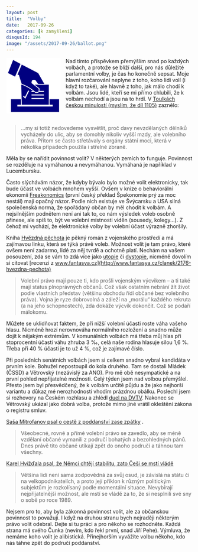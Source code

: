 ```yaml
---
layout: post
title:  "Volby"
date:   2017-09-26
categories: [k zamyšlení]
disqusId: 194
image: "/assets/2017-09-26/ballot.png"
---
```


<div style="float: left; margin: 0 1em 1em 0; text-align: center;"><img src="/assets/2017-09-26/ballot.png" /></div>

Nad tímto příspěvkem přemýšlím snad po každých volbách, a protože se blíží další, pro nás důležité parlamentní volby, je čas ho konečně sepsat. Moje hlavní rozčarování neplyne z toho, koho lidi volí (i když to také), ale hlavně z toho, jak málo chodí k volbám. Jsou lidé, kteří se mi přímo chlubili, že k volbám nechodí a jsou na to hrdí. V [Toulkách českou minulostí (myslím, že díl 1105)](http://www.rozhlas.cz/toulky/vysila_praha/_zprava/1105-schuzka-pocatek-veku-stran--1684265) zaznělo:

<div style="clear:both"></div>

> ...my si totiž nedovedeme vysvětlit, proč davy nevzdělaných dělníků vycházely do ulic, aby se domohly nikoliv vyšší mzdy, ale volebního práva. Přitom se často střetávaly s orgány státní moci, která v několika případech použila i střelné zbraně.

<!--more-->

Měla by se nařídit povinnost volit? V některých zemích to funguje. Povinnost se rozděluje na vymáhanou a nevymáhanou. Vymáhaná je například v 
Lucembursku.

Často slýchávám názor, že kdyby bývalo bylo možné volit elektronicky, tak bude účast ve volbách mnohem vyšší. Ovšem v knize o behaviorální ekonomii [Freakonomics](https://www.goodreads.com/book/show/1202.Freakonomics?ac=1&from_search=true) (první český překlad Špekonomie prý za moc nestál) mají opačný názor. Podle nich existuje ve Švýcarsku a USA silná společenská norma, že spořádaný občan by měl chodit k volbám. A nejsilnějším podnětem není ani tak to, co nám výsledek voleb osobně přinese, ale spíš to, být ve volební místnosti viděn (sousedy, kolegy...). Z čehož mi vychází, že elektronické volby by volební účast výrazně zhoršily.

Kniha [Hvězdná pěchota](https://www.goodreads.com/review/show/1818944023?book_show_action=false&from_review_page=1) je pěkný román z vojenského prostředí a má zajímavou linku, která se týká právě voleb. Možnost volit je tam právo, které ovšem není zadarmo, lidé za něj tvrdě a ochotně platí. Nechám na vašem posouzení, zda se vám to zdá více jako [utopie](https://cs.wikipedia.org/wiki/Utopie) či [dystopie](https://cs.wikipedia.org/wiki/Antiutopie), nicméně dovolím si citovat [recenzi z www.fantasya.cz](http://www.fantasya.cz/clanek/2176-hvezdna-pechota)

> Volební právo mají pouze ti, kdo prošli vojenským výcvikem – a ti také mají status plnoprávných občanů. Což však ostatním nebrání žít život podle vlastních představ (většinu obchodu řídí občané bez volebního práva). Vojna je ryze dobrovolná a záleží na „morálu“ každého rekruta (a na jeho schopnostech), zda dokáže výcvik dokončit. Což se podaří málokomu.

Můžete se uklidňovat faktem, že při nižší volební účasti roste váha vašeho hlasu. Nicméně hrozí nerovnováha normálního rozložení a snadno může dojít k nějakým extrémům. V komunálních volbách má třeba můj hlas při stoprocentní účasti váhu zhruba 3&nbsp;‰, celá naše rodina hlasuje silou 1,6&nbsp;%. Třeba při 40&nbsp;% účasti je to už 4&nbsp;%, což je zajímavé číslo. 

Při posledních senátních volbách jsem si celkem snadno vybral kandidáta v prvním kole. Bohužel nepostoupil do kola druhého. Tam se dostali Mládek (ČSSD) a Větrovský (nezávislý za ANO). Pro mě obě nesympatické a na první pohled nepřijatelné možnosti. Celý týden jsem nad volbou přemýšlel. Přesto jsem byl přesvědčený, že k volbám určitě půjdu a že jako nejhorší variantu a důkaz mé nerozhodnosti vhodím prázdnou obálku. Poslechl jsem si rozhovory na Českém rozhlasu a zhlédl [duel na DVTV](https://video.aktualne.cz/dvtv/mladek-v-ano-neni-demokracie-muj-sok-bude-zamestnancem-babis/r~75cd39ec90a011e6851c002590604f2e/?redirected=1506352273). Nakonec se Větrovský ukázal jako dobrá volba, protože mimo jiné vrátil okleštění zákona o registru smluv.

[Saša Mitrofanov psal o cestě z poddanství zase zpátky](https://www.novinky.cz/komentare/449093-ocima-sasi-mitrofanova-cesta-z-poddanstvi-a-zase-zpatky.html) .

> Všeobecné, rovné a přímé volební právo se zavedlo, aby se méně vzdělaní občané vymanili z područí bohatých a bezohledných pánů. Dnes právě tito občané utíkají zpět do onoho područí a táhnou tam všechny.

[Karel Hvížďala psal, že Němci chtějí stabilitu, zato Češi se mstí vládě](http://blog.aktualne.cz/blogy/karel-hvizdala.php?itemid=29971)

> Většina lidí není sama zodpovědná za svůj osud, je závislá na státu či na velkopodnikatelích, a proto její příklon k různým politickým subjektům je rozkolísaný podle momentální situace. Nevybírají nejpřijatelnější možnost, ale mstí se vládě za to, že si nesplnili své sny o sobě po roce 1989.

Nejsem pro to, aby byla zákonná povinnost volit, ale za občanskou povinnost to považuji. I když na druhou stranu bych nejraději některým právo volit odebral. Dejte si tu práci a pro někoho se rozhodněte. Každá strana má svého Čunka (nevím, kdo řekl první, snad Jiří Pehe). Výmluva, že nemáme koho volit je alibistická. Přinejhorším vyvážíte volbu někoho, kdo nás táhne zpět do područí poddanství. 
